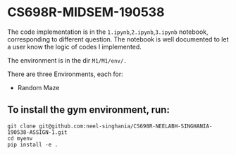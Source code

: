 # CS698R-MIDSEM-190538
The code implementation is in the `1.ipynb`,`2.ipynb`,`3.ipynb` notebook, corresponding to different question. The notebook is well documented to let a user know the logic of codes I implemented.

The environment is in the dir `M1/M1/env/.`

There are three Environments, each for:
- Random Maze

## To install the gym environment, run:
```
git clone git@github.com:neel-singhania/CS698R-NEELABH-SINGHANIA-190538-ASSIGN-1.git
cd myenv
pip install -e .
```

